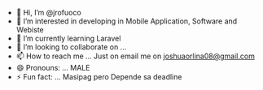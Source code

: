 - 👋 Hi, I’m @jrofuoco
- 👀 I’m interested in developing in Mobile Application, Software and Webiste
- 🌱 I’m currently learning Laravel
- 💞️ I’m looking to collaborate on ...
- 📫 How to reach me ... Just on email me on joshuaorlina08@gmail.com
- 😄 Pronouns: ... MALE
- ⚡ Fun fact: ... Masipag pero Depende sa deadline

<!---
jrofuoco/jrofuoco is a ✨ special ✨ repository because its `README.md` (this file) appears on your GitHub profile.
You can click the Preview link to take a look at your changes.
--->
